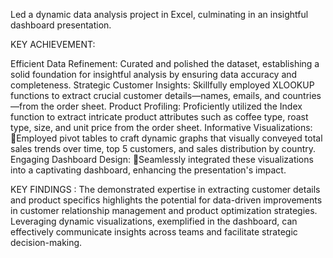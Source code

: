Led a dynamic data analysis project in Excel, culminating in an insightful dashboard presentation.

KEY ACHIEVEMENT: 

Efficient Data Refinement:  Curated and polished the dataset, establishing a solid foundation for insightful analysis by ensuring data accuracy and completeness.
Strategic Customer Insights: Skillfully employed XLOOKUP functions to extract crucial customer details—names, emails, and countries—from the order sheet. 
Product Profiling: Proficiently utilized the Index function to extract intricate product attributes such as coffee type, roast type, size, and unit price from the order sheet. 
Informative Visualizations: Employed pivot tables to craft dynamic graphs that visually conveyed total sales trends over time, top 5 customers, and sales distribution by country.\
Engaging Dashboard Design: Seamlessly integrated these visualizations into a captivating dashboard, enhancing the presentation's impact.

KEY FINDINGS : The demonstrated expertise in extracting customer details and product specifics highlights the potential for data-driven improvements in customer relationship 
management and product optimization strategies. Leveraging dynamic visualizations, exemplified in the dashboard, can effectively communicate insights across teams and 
facilitate strategic decision-making. 
